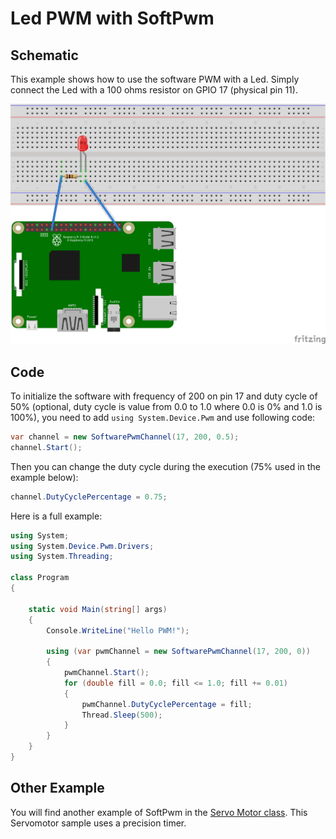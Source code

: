 # Led PWM with SoftPwm

## Schematic

This example shows how to use the software PWM with a Led. Simply connect the Led with a 100 ohms resistor on GPIO 17 (physical pin 11).

![schema](./pwmled.png)

## Code

To initialize the software with frequency of 200 on pin 17 and duty cycle of 50% (optional, duty cycle is value from 0.0 to 1.0 where 0.0 is 0% and 1.0 is 100%), you need to add ```using System.Device.Pwm``` and use following code:

```csharp
var channel = new SoftwarePwmChannel(17, 200, 0.5);
channel.Start();        
```

Then you can change the duty cycle during the execution (75% used in the example below):

```csharp
channel.DutyCyclePercentage = 0.75;
```

Here is a full example:

```csharp
using System;
using System.Device.Pwm.Drivers;
using System.Threading;

class Program
{

    static void Main(string[] args)
    {
        Console.WriteLine("Hello PWM!");

        using (var pwmChannel = new SoftwarePwmChannel(17, 200, 0))
        {
            pwmChannel.Start();
            for (double fill = 0.0; fill <= 1.0; fill += 0.01)
            {
                pwmChannel.DutyCyclePercentage = fill;
                Thread.Sleep(500);
            }
        }
    }
}

```

## Other Example 

You will find another example of SoftPwm in the [Servo Motor class](/src/devices/Servo/samples/README.md). This Servomotor sample uses a precision timer.
